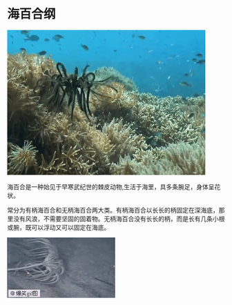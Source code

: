 # 海百合纲

![](01.gif)

海百合是一种始见于早寒武纪世的棘皮动物,生活于海里，具多条腕足，身体呈花状。

常分为有柄海百合和无柄海百合两大类。有柄海百合以长长的柄固定在深海底，那里没有风浪，不需要坚固的固着物。无柄海百合没有长长的柄，而是长有几条小根或腕，既可以浮动又可以固定在海底。

![](02.gif)